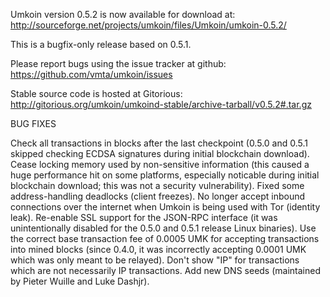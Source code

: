 Umkoin version 0.5.2 is now available for download at:
http://sourceforge.net/projects/umkoin/files/Umkoin/umkoin-0.5.2/

This is a bugfix-only release based on 0.5.1.

Please report bugs using the issue tracker at github:
https://github.com/vmta/umkoin/issues

Stable source code is hosted at Gitorious:
http://gitorious.org/umkoin/umkoind-stable/archive-tarball/v0.5.2#.tar.gz

BUG FIXES

Check all transactions in blocks after the last checkpoint (0.5.0 and 0.5.1 skipped checking ECDSA signatures during initial blockchain download).
Cease locking memory used by non-sensitive information (this caused a huge performance hit on some platforms, especially noticable during initial blockchain download; this was
not a security vulnerability).
Fixed some address-handling deadlocks (client freezes).
No longer accept inbound connections over the internet when Umkoin is being used with Tor (identity leak).
Re-enable SSL support for the JSON-RPC interface (it was unintentionally disabled for the 0.5.0 and 0.5.1 release Linux binaries).
Use the correct base transaction fee of 0.0005 UMK for accepting transactions into mined blocks (since 0.4.0, it was incorrectly accepting 0.0001 UMK which was only meant to be relayed).
Don't show "IP" for transactions which are not necessarily IP transactions.
Add new DNS seeds (maintained by Pieter Wuille and Luke Dashjr).

